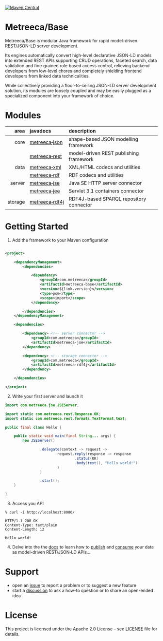 [![Maven Central](https://img.shields.io/maven-central/v/com.metreeca/metreeca-base.svg)](https://search.maven.org/artifact/com.metreeca/metreeca-base/)

# Metreeca/Base

Metreeca/Base is modular Java framework for rapid model-driven REST/JSON-LD server development.

Its engines automatically convert high-level declarative JSON-LD models into extended REST APIs supporting CRUD
operations, faceted search, data validation and fine‑grained role‑based access control, relieving backend developers from
low-level chores and completely shielding frontend developers from linked data technicalities.

While collectively providing a floor-to-ceiling JSON-LD server development solution, its modules are loosely coupled and may be easily plugged as a specialized component into your framework of choice.

# Modules

|    area | javadocs                                                     | description                             |
| ------: | :----------------------------------------------------------- | :-------------------------------------- |
|    core | [metreeca‑json](https://javadoc.io/doc/com.metreeca/metreeca-json) | shape-based JSON modelling framework    |
|         | [metreeca‑rest](https://javadoc.io/doc/com.metreeca/metreeca-rest) | model-driven REST publishing framework  |
|    data | [metreeca‑xml](https://javadoc.io/doc/com.metreeca/metreeca-xml) | XML/HTML codecs and utilities           |
|         | [metreeca‑rdf](https://javadoc.io/doc/com.metreeca/metreeca-rdf) | RDF codecs and utilities                |
|  server | [metreeca‑jse](https://javadoc.io/doc/com.metreeca/metreeca-jse) | Java SE HTTP server connector          |
|         | [metreeca‑jee](https://javadoc.io/doc/com.metreeca/metreeca-jee) | Servlet 3.1 containers connector        |
| storage | [metreeca‑rdf4j](https://javadoc.io/doc/com.metreeca/metreeca-rdf4j) | RDF4J-based SPARQL repository connector |

# Getting Started

1. Add the framework to your Maven configuration

```xml

<project>

	<dependencyManagement>
		<dependencies>

			<dependency>
				<groupId>com.metreeca</groupId>
				<artifactId>metreeca-base</artifactId>
				<version>${link.version}</version>
				<type>pom</type>
				<scope>import</scope>
			</dependency>

		</dependencies>
	</dependencyManagement>

	<dependencies>

		<dependency> <!-- server connector -->
			<groupId>com.metreeca</groupId>
			<artifactId>metreeca-jse</artifactId>
		</dependency>

		<dependency> <!-- storage connector -->
			<groupId>com.metreeca</groupId>
			<artifactId>metreeca-rdf4j</artifactId>
		</dependency>

	</dependencies>

</project>
```

2. Write your first server and launch it

```java
import com.metreeca.jse.JSEServer;

import static com.metreeca.rest.Response.OK;
import static com.metreeca.rest.formats.TextFormat.text;

public final class Hello {

	public static void main(final String... args) {
		new JSEServer()

				.delegate(context -> request ->
						request.reply(response -> response
								.status(OK)
								.body(text(), "Hello world!")
						)
				)

				.start();
	}

}
```

3. Access you API

```shell
% curl -i http://localhost:8080/

HTTP/1.1 200 OK
Content-Type: text/plain
Content-Length: 12

Hello world!
```

4. Delve into the the [docs](https://metreeca.github.io/base/) to learn how
   to [publish](http://metreeca.github.io/base/tutorials/publishing-jsonld-apis)
   and [consume](https://metreeca.github.io/base/tutorials/consuming-jsonld-apis) your data as model-driven REST/JSON‑LD
   APIs…

# Support

- open an [issue](https://github.com/metreeca/base/issues) to report a problem or to suggest a new feature
- start a [discussion](https://github.com/metreeca/base/discussions) to ask a how-to question or to share an open-ended
  idea

# License

This project is licensed under the Apache 2.0 License – see [LICENSE](LICENSE) file for details.
